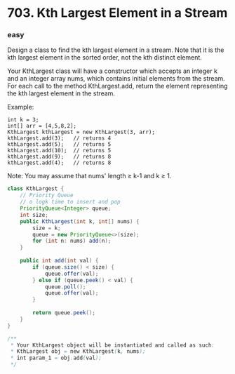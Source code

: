 # 703. Kth Largest Element in a Stream
### easy
Design a class to find the kth largest element in a stream. Note that it is the kth largest element in the sorted order, not the kth distinct element.

Your KthLargest class will have a constructor which accepts an integer k and an integer array nums, which contains initial elements from the stream. For each call to the method KthLargest.add, return the element representing the kth largest element in the stream.

Example:
```
int k = 3;
int[] arr = [4,5,8,2];
KthLargest kthLargest = new KthLargest(3, arr);
kthLargest.add(3);   // returns 4
kthLargest.add(5);   // returns 5
kthLargest.add(10);  // returns 5
kthLargest.add(9);   // returns 8
kthLargest.add(4);   // returns 8
```
Note: 
You may assume that nums' length ≥ k-1 and k ≥ 1.

```java
class KthLargest {
    // Priority Queue 
    // o logk time to insert and pop
    PriorityQueue<Integer> queue;
    int size;
    public KthLargest(int k, int[] nums) {
        size = k;
        queue = new PriorityQueue<>(size);
        for (int n: nums) add(n);
    }
    
    public int add(int val) {
        if (queue.size() < size) {
            queue.offer(val);
        } else if (queue.peek() < val) {
            queue.poll();
            queue.offer(val);
        }
        
        return queue.peek();
    }
}

/**
 * Your KthLargest object will be instantiated and called as such:
 * KthLargest obj = new KthLargest(k, nums);
 * int param_1 = obj.add(val);
 */
```